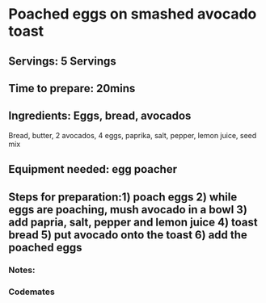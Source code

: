 # Poached eggs on smashed avocado toast


## Servings: 5 Servings

## Time to prepare: 20mins

## Ingredients: Eggs, bread, avocados

Bread, butter, 2 avocados, 4 eggs, paprika, salt, pepper, lemon juice, seed mix

## Equipment needed: egg poacher



## Steps for preparation:1) poach eggs 2) while eggs are poaching, mush avocado in a bowl 3) add papria, salt, pepper and lemon juice 4) toast bread 5) put avocado onto the toast 6) add the poached eggs



### Notes:



### Codemates #
